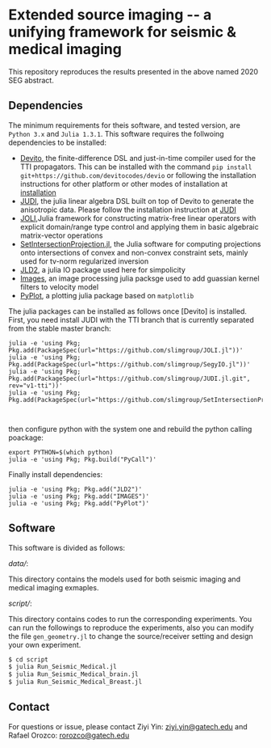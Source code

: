 # Extended source imaging -- a unifying framework for seismic & medical imaging

This repository reproduces the results presented in the above named 2020 SEG abstract.


## Dependencies

The minimum requirements for theis software, and tested version, are `Python 3.x` and `Julia 1.3.1`.
This software requires the follwoing dependencies to be installed:

- [Devito](https://www.devitoproject.org), the finite-difference DSL and just-in-time compiler used for the TTI propagators. This can be installed with the command `pip install git+https://github.com/devitocodes/devio` or following the installation instructions for other platform or other modes of installation at [installation](http://devitocodes.github.io/devito/download.html)
- [JUDI](https://github.com/slimgroup/JUDI.jl), the julia linear algebra DSL built on top of Devito to generate the anisotropic data. Please follow the installation instruction at [JUDI](https://github.com/slimgroup/JUDI.jl) 
- [JOLI](https://github.com/slimgroup/JOLI.jl),Julia framework for constructing matrix-free linear operators with explicit domain/range type control and applying them in basic algebraic matrix-vector operations
- [SetIntersectionProjection.jl](https://github.com/slimgroup/SetIntersectionProjection.jl), the Julia software for computing projections onto intersections of convex and non-convex constraint sets, mainly used for tv-norm regularized inversion
- [JLD2](https://github.com/JuliaIO/JLD2.jl), a julia IO package used here for simpolicity
- [Images](https://github.com/JuliaImages/Images.jl), an image processing julia packsge used to add guassian kernel filters to velocity model
- [PyPlot](https://github.com/JuliaPy/PyPlot.jl), a plotting julia package based on `matplotlib`


The julia packages can be installed as follows once [Devito] is installed.
First, you need install JUDI with the TTI branch that is currently separated from the stable master branch:

```
julia -e 'using Pkg; Pkg.add(PackageSpec(url="https://github.com/slimgroup/JOLI.jl"))'
julia -e 'using Pkg; Pkg.add(PackageSpec(url="https://github.com/slimgroup/SegyIO.jl"))'
julia -e 'using Pkg; Pkg.add(PackageSpec(url="https://github.com/slimgroup/JUDI.jl.git", rev="v1-tti"))'
julia -e 'using Pkg; Pkg.add(PackageSpec(url="https://github.com/slimgroup/SetIntersectionProjection.jl.git"))'



```

then configure python with the system one and rebuild the python calling poackage:

```
export PYTHON=$(which python)
julia -e 'using Pkg; Pkg.build("PyCall")'
```

Finally install dependencies:

```
julia -e 'using Pkg; Pkg.add("JLD2")'
julia -e 'using Pkg; Pkg.add("IMAGES")'
julia -e 'using Pkg; Pkg.add("PyPlot")'
```

## Software

This software is divided as follows:

*data/*:

 This directory contains the models used for both seismic imaging and medical imaging exmaples.
 
 
*script/*:

 This directory contains codes to run the corresponding experiments. You can run the followings to reproduce the experiments, also you can modify the file `gen_geometry.jl` to change the source/receiver setting and design your own experiment.
 
```bash
$ cd script
$ julia Run_Seismic_Medical.jl
$ julia Run_Seismic_Medical_brain.jl
$ julia Run_Seismic_Medical_Breast.jl
```

## Contact

For questions or issue, please contact Ziyi Yin: ziyi.yin@gatech.edu and Rafael Orozco: rorozco@gatech.edu
